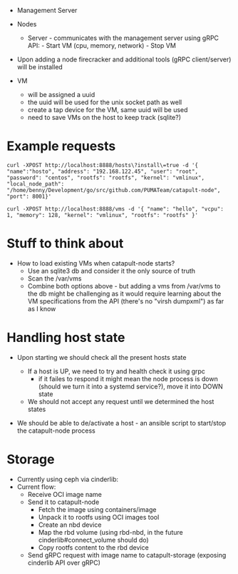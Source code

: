 - Management Server
- Nodes
    - Server - communicates with the management server using gRPC
        API:
            - Start VM (cpu, memory, network)
            - Stop VM

- Upon adding a node firecracker and additional tools (gRPC client/server) will be installed

- VM
    - will be assigned a uuid
    - the uuid will be used for the unix socket path as well
    - create a tap device for the VM, same uuid will be used
    - need to save VMs on the host to keep track (sqlite?)


# Example requests
```
curl -XPOST http://localhost:8888/hosts\?install\=true -d '{ "name":"hosto", "address": "192.168.122.45", "user": "root", "password": "centos", "rootfs": "rootfs", "kernel": "vmlinux", "local_node_path": "/home/benny/Development/go/src/github.com/PUMATeam/catapult-node", "port": 8001}'
```
```
curl -XPOST http://localhost:8888/vms -d '{ "name": "hello", "vcpu": 1, "memory": 128, "kernel": "vmlinux", "rootfs": "rootfs" }'
```

# Stuff to think about
- How to load existing VMs when catapult-node starts?
  - Use an sqlite3 db and consider it the only source of truth
  - Scan the /var/vms
  - Combine both options above - but adding a vms from /var/vms to the db
might be challenging as it would require learning about the VM specifications
from the API (there's no "virsh dumpxml") as far as I know

# Handling host state
- Upon starting we should check all the present hosts state
  - If a host is UP, we need to try and health check it using grpc
    - if it failes to respond it might mean the node process is down (should we turn it into a systemd service?), move it into DOWN state
  - We should not accept any request until we determined the host states

- We should be able to de/activate a host - an ansible script to start/stop
  the catapult-node process

# Storage
- Currently using ceph via cinderlib:
- Current flow:
  - Receive OCI image name
  - Send it to catapult-node
    - Fetch the image using containers/image
    - Unpack it to rootfs using OCI images tool
    - Create an nbd device
    - Map the rbd volume (using rbd-nbd, in the future cinderlib#connect_volume should do)
    - Copy rootfs content to the rbd device
  - Send gRPC request with image name to catapult-storage (exposing cinderlib API over gRPC)
